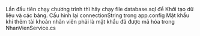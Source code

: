 ﻿Lần đầu tiên chạy chương trình thì hãy chạy file database.sql để Khởi tạo dữ liệu và các bảng.
Cấu hình lại connectionString trong app.config
Mật khẩu khi thêm tài khoản nhân viên phải là mật khẩu đã được mã hóa trong NhanVienService.cs
